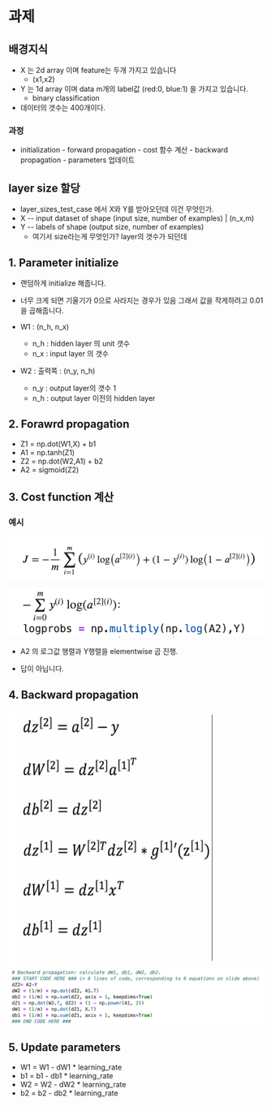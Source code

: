 # 과제

## 배경지식

- X 는 2d array 이며 feature는 두개 가지고 있습니다
  - (x1,x2)
- Y 는 1d array 이며 data m개의 label값 (red:0, blue:1) 을 가지고 있습니다.
  - binary classification
- 데이터의 갯수는 400개이다.

### 과정

- initialization - forward propagation - cost 함수 계산 - backward propagation - parameters 업데이트

## layer size 할당

- layer_sizes_test_case 에서 X와 Y를 받아오던데 이건 무엇인가.
- X -- input dataset of shape (input size, number of examples) | (n_x,m)
- Y -- labels of shape (output size, number of examples)
  - 여기서 size라는게 무엇인가? layer의 갯수가 되던데 

## 1. Parameter initialize

- 랜덤하게 initialize 해줍니다.
- 너무 크게 되면 기울기가 0으로 사라지는 경우가 있음 그래서 값을 작게하려고 0.01을 곱해줍니다.

- W1 : (n_h, n_x)
  - n_h : hidden layer 의 unit 갯수
  - n_x : input layer 의 갯수
- W2 : 출력쪽 : (n_y, n_h)
  - n_y : output layer의 갯수 1
  - n_h : output layer 이전의 hidden layer

## 2. Forawrd propagation

- Z1 = np.dot(W1,X) + b1
- A1 = np.tanh(Z1)
- Z2 = np.dot(W2,A1) + b2
- A2 = sigmoid(Z2)

## 3. Cost function 계산

### 예시 

![cost function](./images/costFunction.png)

![logprobs](./images/logprobs.png)
- A2 의 로그값 행렬과 Y행렬을 elementwise 곱 진행.

- 답이 아닙니다.

## 4. Backward propagation

![backward-propagation](./images/back1.png)
![backward-propagation](./images/back2.png)

## 5. Update parameters

- W1 = W1 - dW1 * learning_rate
- b1 = b1 - db1 * learning_rate
- W2 = W2 - dW2 * learning_rate
- b2 = b2 - db2 * learning_rate